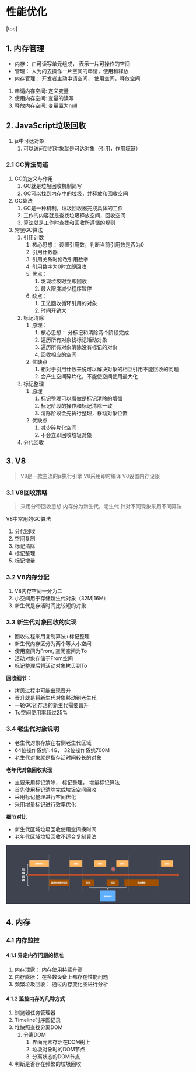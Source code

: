 # 性能优化
[toc]

## 1. 内存管理
- 内存： 由可读写单元组成， 表示一片可操作的空间
- 管理： 人为的去操作一片空间的申请，使用和释放
- 内存管理： 开发者主动申请空间， 使用空间，释放空间

1. 申请内存空间: 定义变量
2. 使用内存空间: 变量的读写
3. 释放内存空间: 变量置为null


## 2. JavaScript垃圾回收

1. js中可达对象
   1. 可以访问到的对象就是可达对象（引用，作用域链）

### 2.1 GC算法简述

1. GC的定义与作用
   1. GC就是垃圾回收机制简写
   2. GC可以找到内存中的垃圾，并释放和回收空间
2. GC算法
   1. GC是一种机制，垃圾回收器完成具体的工作
   2. 工作的内容就是查找垃圾释放空间，回收空间
   3. 算法就是工作时查找和回收所遵循的规则
3. 常见GC算法
   1. 引用计数
      1. 核心思想： 设置引用数，判断当前引用数是否为0
      2. 引用计数器
      3. 引用关系时修改引用数字
      4. 引用数字为0时立即回收
      5. 优点： 
         1. 发现垃圾时立即回收
         2. 最大限度减少程序暂停
      6. 缺点：
         1. 无法回收循环引用的对象
         2. 时间开销大
   2. 标记清除
      1. 原理：
         1. 核心思想： 分标记和清除两个阶段完成
         2. 遍历所有对象找标记活动对象
         3. 遍历所有对象清除没有标记的对象
         4. 回收相应的空间
      2. 优缺点
         1. 相对于引用计数来说可以解决对象的相互引用不能回收的问题
         2. 会产生空间碎片化，不能使空间使用最大化
   3. 标记整理
      1. 原理
         1. 标记整理可以看做是标记清除的增强
         2. 标记阶段的操作和标记清除一致
         3. 清除阶段会先执行整理，移动对象位置
      2. 优缺点
         1. 减少碎片化空间
         2. 不会立即回收垃圾对象
   4. 分代回收

## 3. V8
> V8是一款主流的js执行引擎
> V8采用即时编译
> V8设置内存设限

### 3.1 V8回收策略
> 采用分带回收思想
> 内存分为新生代，老生代
> 针对不同现象采用不同算法

V8中常用的GC算法
1. 分代回收
2. 空间复制
3. 标记清除
4. 标记整理
5. 标记增量

### 3.2 V8内存分配
1. V8内存空间一分为二
2. 小空间用于存储新生代对象（32M|16M）
3. 新生代是存活时间比较短的对象

### 3.3 新生代对象回收的实现
 - 回收过程采用复制算法+标记整理
 - 新生代内存区分为两个等大小空间
 - 使用空间为From, 空闲空间为To
 - 活动对象存储于From空间
 - 标记整理后将活动对象拷贝到To

**回收细节**：
 - 拷贝过程中可能出现晋升
 - 晋升就是将新生代对象移动到老生代
 - 一轮GC还存活的新生代需要晋升
 - To空间使用率超过25%

### 3.4 老生代对象说明
 - 老生代对象存放在右侧老生代区域
 - 64位操作系统1.4G， 32位操作系统700M
 - 老生代对象就是指存活时间较长的对象

**老年代对象回收实现**
 - 主要采用标记清除， 标记整理， 增量标记算法
 - 首先使用标记清除完成垃圾空间回收
 - 采用标记整理进行空间优化
 - 采用增量标记进行效率优化

**细节对比**
- 新生代区域垃圾回收使用空间换时间
- 老年代区域垃圾回收不适合复制算法
<img src="../imgs/垃圾回收.png">

## 4. 内存

### 4.1 内存监控

#### 4.1.1 界定内存问题的标准
   1. 内存泄露： 内存使用持续升高
   2. 内存膨胀： 在多数设备上都存在性能问题
   3. 频繁垃圾回收： 通过内存变化图进行分析
#### 4.1.2 监控内存的几种方式
   1. 浏览器任务管理器
   2. Timeline时序图记录
   3. 堆快照查找分离DOM
      1. 分离DOM
         1. 界面元素存活在DOM树上
         2. 垃圾对象时的DOM节点
         3. 分离状态的DOM节点
   4. 判断是否存在频繁的垃圾回收

